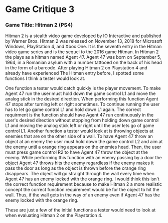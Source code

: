 # Game Critique 3

### Game Title: Hitman 2 (PS4) 

Hitman 2 is a stealth video game developed by IO Interactive and published by Warner Bros. Hitman 2 was released on November 13, 2018 for Microsoft Windows, PlayStation 4, and Xbox One. It is the seventh entry in the Hitman video game series and is the sequel to the 2016 game Hitman. In Hitman 2 the plays as a hitman named Agent 47. Agent 47 was born on September 5, 1964, in a Romanian asylum with a number tattooed on the back of his head in the form of a barcode. After playing Hitman 2 on Playstation 4 and already have experienced The Hitman entry before, I spotted some functions I think a tester would look at.

One function a tester would catch quickly is the player movement. To make Agent 47 run the user must hold down the game control L1 and move the analog stick in the desired direction. When performing this function Agent 47 stops after turning left or right sometimes. To continue running the user has to let go game control L1 and hold down L1 again. The correct requirment is the function should have Agent 47 run continuously in the user's desired direction without stopping from holding down game control L1 and moving the analog stick left or right until the user lets go of game control L1. Another function a tester would look at is throwing objects at enemies that are on the other side of a wall. To have Agent 47 throw an object at an enemy the user must hold down the game control L2 and aim at the enemy until a orange ring appears on the enemies head. Then, the user must press game control R2 to have Agent 47 throw the object at the enemy. While performing this function with an enemy passing by a door the object Agent 47 throws hits the enemy regardless if the enemy makes it pass the door as long as the object is thrown before the orange ring disappears. The object will go straight through the wall every time when Agent 47 has an enemy locked with the orange ring. I would think this isn't the correct function requirement because to make Hitman 2 a more realistic concept the correct function requirement would be for the object to hit the wall. Thus, if the wall gets in the way of an enemy even if Agent 47 has the enemy locked with the orange ring.     

These are just a few of the initial functions a tester would need to look at when evaluating Hitman 2 on the Playstation 4.
